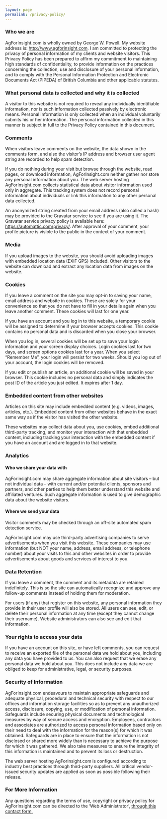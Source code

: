 ```yaml
---
layout: page
permalink: /privacy-policy/
---
```


### Who we are

AgForInsight.com is wholly owned by George W. Powell. My website address is: http://www.agforinsight.com. I am committed to protecting the privacy of personal information of my clients and website visitors. This Privacy Policy has been prepared to affirm my commitment to maintaining high standards of confidentiality, to provide information on the practices concerning the collection, use and disclosure of your personal information, and to comply with the Personal Information Protection and Electronic Documents Act (PIPEDA) of British Columbia and other applicable statutes.

### What personal data is collected and why it is collected

A visitor to this website is not required to reveal any individually identifiable information, nor is such information collected passively by electronic means. Personal information is only collected when an individual voluntarily submits his or her information. The personal information collected in this manner is subject in full to the Privacy Policy contained in this document.

### Comments

When visitors leave comments on the website, the data shown in the comments form, and also the visitor’s IP address and browser user agent string are recorded to help spam detection.

If you do nothing during your visit but browse through the website, read pages, or download information, AgForInsight.com neither gather nor store any personal information about you. The web server hosting AgForInsight.com collects statistical data about visitor information used only in aggregate. This tracking system does not record personal information about individuals or link this information to any other personal data collected.

An anonymized string created from your email address (also called a hash) may be provided to the Gravatar service to see if you are using it. The Gravatar service privacy policy is available here: <https://automattic.com/privacy/>. After approval of your comment, your profile picture is visible to the public in the context of your comment.

### Media

If you upload images to the website, you should avoid uploading images with embedded location data (EXIF GPS) included. Other visitors to the website can download and extract any location data from images on the website.

### Cookies

If you leave a comment on the site you may opt-in to saving your name, email address and website in cookies. These are solely for your convenience so that you do not have to fill in your details again when you leave another comment. These cookies will last for one year.

If you have an account and you log in to this website, a temporary cookie will be assigned to determine if your browser accepts cookies. This cookie contains no personal data and is discarded when you close your browser.

When you log in, several cookies will be set up to save your login information and your screen display choices. Login cookies last for two days, and screen options cookies last for a year. When you select “Remember Me”, your login will persist for two weeks. Should you log out of your account, the login cookies will be removed.

If you edit or publish an article, an additional cookie will be saved in your browser. This cookie includes no personal data and simply indicates the post ID of the article you just edited. It expires after 1 day.

### Embedded content from other websites

Articles on this site may include embedded content (e.g. videos, images, articles, etc.). Embedded content from other websites behave in the exact same way as if the visitor has visited the other website.

These websites may collect data about you, use cookies, embed additional third-party tracking, and monitor your interaction with that embedded content, including tracking your interaction with the embedded content if you have an account and are logged in to that website.

### Analytics

#### Who we share your data with

AgForinsight.com may share aggregate information about site visitors – but not individual data – with current and/or potential clients, sponsors and partners, and other parties to help them better understand this website and affiliated ventures. Such aggregate information is used to give demographic data about the website visitors.

#### Where we send your data

Visitor comments may be checked through an off-site automated spam detection service.

AgForInsight.com may use third-party advertising companies to serve advertisements when you visit this website. These companies may use information (but NOT your name, address, email address, or telephone number) about your visits to this and other websites in order to provide advertisements about goods and services of interest to you.

### Data Retention

If you leave a comment, the comment and its metadata are retained indefinitely. This is so the site can automatically recognize and approve any follow-up comments instead of holding them for moderation.

For users (if any) that register on this website, any personal information they provide in their user profile will also be stored. All users can see, edit, or delete their personal information at any time (except they cannot change their username). Website administrators can also see and edit that information.

### Your rights to access your data

If you have an account on this site, or have left comments, you can request to receive an exported file of the personal data we hold about you, including any data you have provided to us. You can also request that we erase any personal data we hold about you. This does not include any data we are obliged to keep for administrative, legal, or security purposes.

### Security of Information

AgForInsight.com endeavours to maintain appropriate safeguards and adequate physical, procedural and technical security with respect to our offices and information storage facilities so as to prevent any unauthorized access, disclosure, copying, use, or modification of personal information. Safeguards include securing physical documents and technological measures by way of secure access and encryption. Employees, contractors and associates are authorized to access personal information based only on their need to deal with the information for the reason(s) for which it was obtained. Safeguards are in place to ensure that the information is not disclosed or shared more widely than is necessary to achieve the purpose for which it was gathered. We also take measures to ensure the integrity of this information is maintained and to prevent its loss or destruction.

The web server hosting AgForInsight.com is configured according to industry best practices through third-party suppliers. All critical vendor-issued security updates are applied as soon as possible following their release.

### For More Information

Any questions regarding the terms of use, copyright or privacy policy for AgForInsight.com can be directed to the ‘Web Administrator’, [through this contact form](http://www.agforinsight.com/contact/)[.](http://www.agforinsight.com/?page_id=66)
